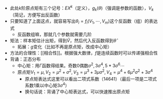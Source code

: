 - 此处$k$阶原点矩有三个记号：$EX^k$（定义），$g_k(\theta)$（强调是参数的函数），$V_k$（简记，方便写出反函数）
- 只要知道了上面这点，就容易写出$\theta_i = f_i(V_1,\cdots,V_m)$这个反函数（组）的表达式
  - 反函数组嘛，那就几个参数就需要几阶
- 矩法：样本矩估计出矩，得到$\hat V$，然后代入反函数得到$\hat\theta$
  - 拓展：$g$变化（比如不再是原点矩，改成中心矩）
- 方法的合理性：[[相合性]]。根据强大数律，$f$是连续函数时可以传递强相合性
- 背诵：正态分布
  - 中心矩：用$\Gamma$函数得结果。奇数0偶数$\sigma^2, 3\sigma^4,5*3\sigma^6\cdots$
  - 原点矩$V_1=\mu, V_2=\mu^2+\sigma^2, V_3 = \mu^3 + 3\mu \sigma^2,V_4=\mu^4 + 6\mu^2\sigma^2+3\sigma^4$
    - 原点矩表达式这里可以看出二项式系数（14641）（最后一项是二项式系数1乘以中心矩$3\sigma^4$）
    - 换句话说：背诵了中心矩表达式，可以快速推出原点矩